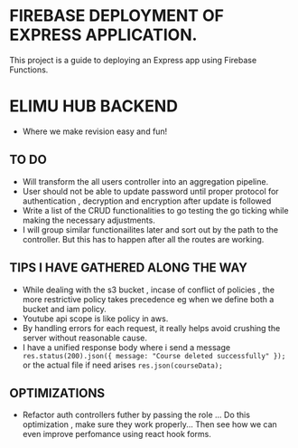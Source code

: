 # FIREBASE DEPLOYMENT OF EXPRESS APPLICATION.

This project is a guide to deploying an Express app using Firebase Functions.

# ELIMU HUB BACKEND

- Where we make revision easy and fun!

## TO DO

- Will transform the all users controller into an aggregation pipeline.
- User should not be able to update password until proper protocol for authentication , decryption and encryption after update is followed
- Write a list of the CRUD functionalities to go testing the go ticking while making the necessary adjustments.
- I will group similar functionailites later and sort out by the path to the controller. But this has to happen after all the routes are working.

## TIPS I HAVE GATHERED ALONG THE WAY

- While dealing with the s3 bucket , incase of conflict of policies , the more restrictive policy takes precedence eg when we define both a bucket and iam policy.
- Youtube api scope is like policy in aws.
- By handling errors for each request, it really helps avoid crushing the server without reasonable cause.
- I have a unified response body where i send a message `   res.status(200).json({ message: "Course deleted successfully" });` or the actual file if need arises `res.json(courseData);`

## OPTIMIZATIONS

- Refactor auth controllers futher by passing the role ... Do this optimization , make sure they work properly... Then see how we can even improve perfomance using react hook forms.
